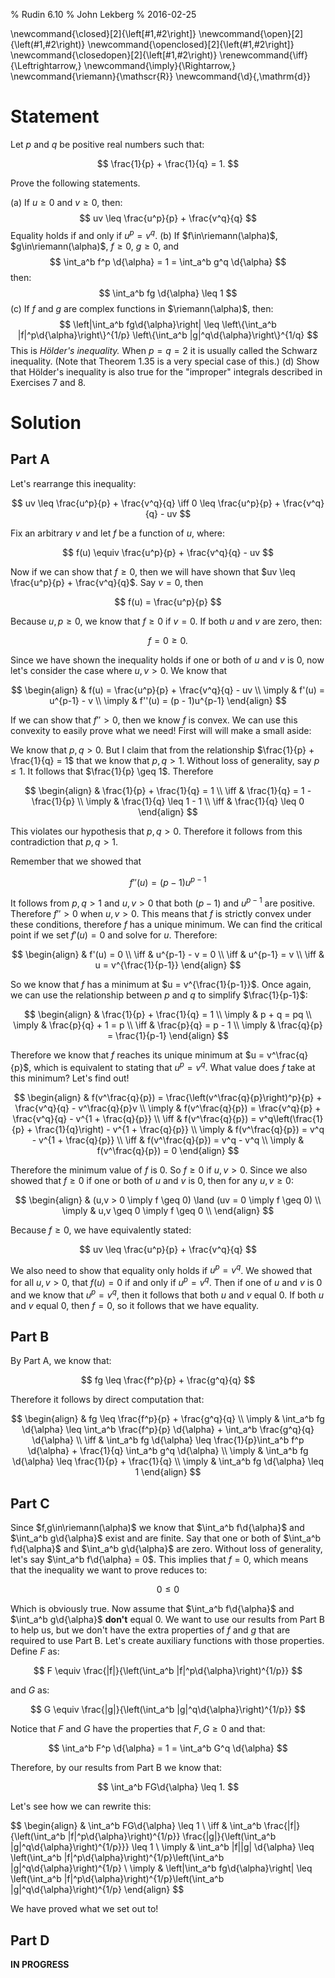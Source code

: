 % Rudin 6.10
% John Lekberg
% 2016-02-25

\newcommand{\closed}[2]{\left[#1,#2\right]}
\newcommand{\open}[2]{\left(#1,#2\right)}
\newcommand{\openclosed}[2]{\left(#1,#2\right]}
\newcommand{\closedopen}[2]{\left[#1,#2\right)}
\renewcommand{\iff}{\Leftrightarrow\,}
\newcommand{\imply}{\Rightarrow\,}
\newcommand{\riemann}{\mathscr{R}}
\newcommand{\d}{\,\mathrm{d}}

# Statement

Let $p$ and $q$ be positive real numbers such that:

$$
\frac{1}{p} + \frac{1}{q} = 1.
$$

Prove the following statements.

(a) If $u\geq 0$ and $v\geq 0$, then:
$$
uv \leq \frac{u^p}{p} + \frac{v^q}{q}
$$
Equality holds if and only if $u^p = v^q$.
(b) If $f\in\riemann(\alpha)$, $g\in\riemann(\alpha)$, $f\geq 0$, $g\geq 0$, and
$$
\int_a^b f^p \d{\alpha} = 1 = \int_a^b g^q \d{\alpha}
$$
then:
$$
\int_a^b fg \d{\alpha} \leq 1
$$
(c) If $f$ and $g$ are complex functions in $\riemann(\alpha)$, then:
$$
\left|\int_a^b fg\d{\alpha}\right| \leq \left\{\int_a^b |f|^p\d{\alpha}\right\}^{1/p} \left\{\int_a^b |g|^q\d{\alpha}\right\}^{1/q}
$$
This is *Hölder's inequality.*
When $p=q=2$ it is usually called the Schwarz inequality.
(Note that Theorem 1.35 is a very special case of this.)
(d) Show that Hölder's inequality is also true for the "improper" integrals described in Exercises 7 and 8.

# Solution

## Part A

Let's rearrange this inequality:

$$
 uv \leq \frac{u^p}{p} + \frac{v^q}{q} \iff 0 \leq \frac{u^p}{p} + \frac{v^q}{q} - uv
$$

Fix an arbitrary $v$ and let $f$ be a function of $u$, where:

$$
f(u) \equiv \frac{u^p}{p} + \frac{v^q}{q} - uv
$$

Now if we can show that $f \geq 0$, then we will have shown that $uv \leq \frac{u^p}{p} + \frac{v^q}{q}$.
Say $v = 0$, then

$$
f(u) = \frac{u^p}{p}
$$

Because $u, p \geq 0$, we know that $f \geq 0$ if $v = 0$.
If both $u$ and $v$ are zero, then:

$$
f = 0 \geq 0.
$$

Since we have shown the inequality holds if one or both of $u$ and $v$ is $0$, now let's consider the case where $u,v > 0$.
We know that

$$
\begin{align}
  & f(u) = \frac{u^p}{p} + \frac{v^q}{q} - uv \\
  \imply & f'(u) = u^{p-1} - v \\
  \imply & f''(u) = (p - 1)u^{p-1}
\end{align}
$$

If we can show that $f'' > 0$, then we know $f$ is convex.
We can use this convexity to easily prove what we need!
First will will make a small aside:

We know that $p,q > 0$.
But I claim that from the relationship $\frac{1}{p} + \frac{1}{q} = 1$ that we know that $p,q > 1$.
Without loss of generality, say $p \leq 1$.
It follows that $\frac{1}{p} \geq 1$.
Therefore

$$
\begin{align}
  & \frac{1}{p} + \frac{1}{q} = 1 \\
  \iff & \frac{1}{q} = 1 - \frac{1}{p} \\
  \imply & \frac{1}{q} \leq 1 - 1 \\
  \iff & \frac{1}{q} \leq 0
\end{align}
$$

This violates our hypothesis that $p,q > 0$.
Therefore it follows from this contradiction that $p,q > 1$.

Remember that we showed that

$$
f''(u) = (p - 1)u^{p-1}
$$

It follows from $p,q > 1$ and $u,v > 0$ that both $(p-1)$ and $u^{p-1}$ are positive.
Therefore $f'' > 0$ when $u,v > 0$.
This means that $f$ is strictly convex under these conditions, therefore $f$ has a unique minimum.
We can find the critical point if we set $f'(u) = 0$ and solve for $u$.
Therefore:

$$
\begin{align}
  & f'(u) = 0 \\
  \iff & u^{p-1} - v = 0 \\
  \iff & u^{p-1} = v \\
  \iff & u = v^{\frac{1}{p-1}}
\end{align}
$$

So we know that $f$ has a minimum at $u = v^{\frac{1}{p-1}}$.
Once again, we can use the relationship between $p$ and $q$ to simplify $\frac{1}{p-1}$:

$$
\begin{align}
  & \frac{1}{p} + \frac{1}{q} = 1 \\
  \imply & p + q = pq \\
  \imply & \frac{p}{q} + 1 = p \\
  \iff & \frac{p}{q} = p - 1 \\
  \imply & \frac{q}{p} = \frac{1}{p-1}
\end{align}
$$

Therefore we know that $f$ reaches its unique minimum at $u = v^\frac{q}{p}$, which is equivalent to stating that $u^p = v^q$.
What value does $f$ take at this minimum?
Let's find out!

$$
\begin{align}
  & f(v^\frac{q}{p}) = \frac{\left(v^\frac{q}{p}\right)^p}{p} + \frac{v^q}{q} - v^\frac{q}{p}v \\
  \imply & f(v^\frac{q}{p}) = \frac{v^q}{p} + \frac{v^q}{q} - v^{1 + \frac{q}{p}} \\
  \iff & f(v^\frac{q}{p}) = v^q\left(\frac{1}{p} + \frac{1}{q}\right) - v^{1 + \frac{q}{p}} \\
  \imply & f(v^\frac{q}{p}) = v^q - v^{1 + \frac{q}{p}} \\
  \iff & f(v^\frac{q}{p}) = v^q - v^q \\
  \imply & f(v^\frac{q}{p}) = 0
\end{align}
$$

Therefore the minimum value of $f$ is $0$.
So $f \geq 0$ if $u, v > 0$.
Since we also showed that $f \geq 0$ if one or both of $u$ and $v$ is $0$, then for any $u,v \geq 0$:

$$
\begin{align}
  & (u,v > 0 \imply f \geq 0) \land (uv = 0 \imply f \geq 0) \\
  \imply & u,v \geq 0 \imply f \geq 0 \\
\end{align}
$$

Because $f\geq 0$, we have equivalently stated:

$$
uv \leq \frac{u^p}{p} + \frac{v^q}{q}
$$

We also need to show that equality only holds if $u^p = v^q$.
We showed that for all $u,v > 0$, that $f(u) = 0$ if and only if $u^p = v^q$.
Then if one of $u$ and $v$ is $0$ and we know that $u^p = v^q$, then it follows that both $u$ and $v$ equal $0$.
If both $u$ and $v$ equal $0$, then $f = 0$, so it follows that we have equality.

## Part B

By Part A, we know that:

$$
fg \leq \frac{f^p}{p} + \frac{g^q}{q}
$$

Therefore it follows by direct computation that:

$$
\begin{align}
  & fg \leq \frac{f^p}{p} + \frac{g^q}{q} \\
  \imply & \int_a^b fg \d{\alpha} \leq \int_a^b \frac{f^p}{p} \d{\alpha} + \int_a^b \frac{g^q}{q} \d{\alpha} \\
  \iff & \int_a^b fg \d{\alpha} \leq \frac{1}{p}\int_a^b f^p \d{\alpha} + \frac{1}{q} \int_a^b g^q \d{\alpha} \\
  \imply & \int_a^b fg \d{\alpha} \leq \frac{1}{p} + \frac{1}{q} \\
  \imply & \int_a^b fg \d{\alpha} \leq 1
\end{align}
$$

## Part C

Since $f,g\in\riemann(\alpha)$ we know that $\int_a^b f\d{\alpha}$ and $\int_a^b g\d{\alpha}$ exist and are finite.
Say that one or both of $\int_a^b f\d{\alpha}$ and $\int_a^b g\d{\alpha}$ are zero.
Without loss of generality, let's say $\int_a^b f\d{\alpha} = 0$.
This implies that $f = 0$, which means that the inequality we want to prove reduces to:

$$
0 \leq 0
$$

Which is obviously true.
Now assume that $\int_a^b f\d{\alpha}$ and $\int_a^b g\d{\alpha}$ **don't** equal $0$.
We want to use our results from Part B to help us, but we don't have the extra properties of $f$ and $g$ that are required to use Part B.
Let's create auxiliary functions with those properties.
Define $F$ as:

$$
F \equiv \frac{|f|}{\left(\int_a^b |f|^p\d{\alpha}\right)^{1/p}}
$$

and $G$ as:

$$
G \equiv \frac{|g|}{\left(\int_a^b |g|^q\d{\alpha}\right)^{1/p}}
$$

Notice that $F$ and $G$ have the properties that $F, G \geq 0$ and that:

$$
\int_a^b F^p \d{\alpha} = 1 = \int_a^b G^q \d{\alpha}
$$

Therefore, by our results from Part B we know that:

$$
\int_a^b FG\d{\alpha} \leq 1.
$$

Let's see how we can rewrite this:

$$
\begin{align}
  & \int_a^b FG\d{\alpha} \leq 1 \\
  \iff & \int_a^b \frac{|f|}{\left(\int_a^b |f|^p\d{\alpha}\right)^{1/p}} \frac{|g|}{\left(\int_a^b |g|^q\d{\alpha}\right)^{1/p}}} \leq 1 \\
  \imply & \int_a^b |f||g| \d{\alpha} \leq \left(\int_a^b |f|^p\d{\alpha}\right)^{1/p}\left(\int_a^b |g|^q\d{\alpha}\right)^{1/p} \\
  \imply & \left|\int_a^b fg\d{\alpha}\right| \leq \left(\int_a^b |f|^p\d{\alpha}\right)^{1/p}\left(\int_a^b |g|^q\d{\alpha}\right)^{1/p}
\end{align}
$$

We have proved what we set out to!

## Part D

**IN PROGRESS**
